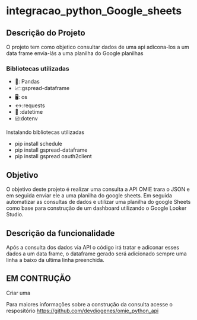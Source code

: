 # integracao_python_Google_sheets

## Descrição do Projeto
O projeto tem como objetico consultar dados de uma api adicona-los a um data frame envia-lás a uma planilha do Google planilhas

### Bibliotecas utilizadas
* 🐼: Pandas
* 📈:gspread-dataframe
* 🖥️: os
* ↔️:requests
* 📅 :datetime
* ☑️:dotenv

Instalando bibliotecas utilizadas

* pip install schedule
* pip install gspread-dataframe
* pip install gspread oauth2client

## Objetivo
O objetivo deste projeto é realizar uma consulta a API OMIE trara o JSON e em seguida enviar ele a uma planilha do google sheets. Em seguida automatizar as consultas de dados e utilizar uma planilha do google Sheets como base para construção de um dashboard utilizando o Google Looker Studio.

## Descrição da funcionalidade
Após a consulta dos dados via API o código irá tratar e adiconar esses dados a um data frame, o dataframe gerado será adicionado sempre uma linha a baixo da ultima linha preenchida. 

## EM CONTRUÇÃO
Criar uma 

Para maiores informações sobre a construção da consulta acesse o respositório <https://github.com/devdiogenes/omie_python_api>

